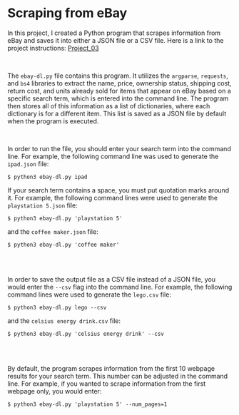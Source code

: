 # Scraping from eBay

In this project, I created a Python program that scrapes information from eBay and saves it into either a JSON file or a CSV file. Here is a link to the project instructions: [Project_03](https://github.com/mikeizbicki/cmc-csci040/tree/2022fall/project_03)

<br/>

The `ebay-dl.py` file contains this program. It utilizes the `argparse`, `requests`, and `bs4` libraries to extract the name, price, ownership status, shipping cost, return cost, and units already sold for items that appear on eBay based on a specific search term, which is entered into the command line. The program then stores all of this information as a list of dictionaries, where each dictionary is for a different item. This list is saved as a JSON file by default when the program is executed.

<br/>

In order to run the file, you should enter your search term into the command line. For example, the following command line was used to generate the `ipad.json` file:  
```
$ python3 ebay-dl.py ipad
```

If your search term contains a space, you must put quotation marks around it. For example, the following command lines were used to generate the `playstation 5.json` file:
```
$ python3 ebay-dl.py 'playstation 5'
```
and the `coffee maker.json` file:
```
$ python3 ebay-dl.py 'coffee maker'
```
<br/>
<br/>

In order to save the output file as a CSV file instead of a JSON file, you would enter the `--csv` flag into the command line. For example, the following command lines were used to generate the `lego.csv` file:
```
$ python3 ebay-dl.py lego --csv
```
and the `celsius energy drink.csv` file:
```
$ python3 ebay-dl.py 'celsius energy drink' --csv
```

<br/>
<br/>

By default, the program scrapes information from the first 10 webpage results for your search term. This number can be adjusted in the command line. For example, if you wanted to scrape information from the first webpage only, you would enter:
```
$ python3 ebay-dl.py 'playstation 5' --num_pages=1

